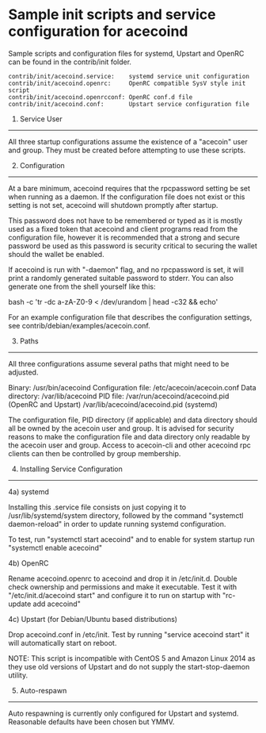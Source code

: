 Sample init scripts and service configuration for acecoind
==========================================================

Sample scripts and configuration files for systemd, Upstart and OpenRC
can be found in the contrib/init folder.

    contrib/init/acecoind.service:    systemd service unit configuration
    contrib/init/acecoind.openrc:     OpenRC compatible SysV style init script
    contrib/init/acecoind.openrcconf: OpenRC conf.d file
    contrib/init/acecoind.conf:       Upstart service configuration file

1. Service User
---------------------------------

All three startup configurations assume the existence of a "acecoin" user
and group.  They must be created before attempting to use these scripts.

2. Configuration
---------------------------------

At a bare minimum, acecoind requires that the rpcpassword setting be set
when running as a daemon.  If the configuration file does not exist or this
setting is not set, acecoind will shutdown promptly after startup.

This password does not have to be remembered or typed as it is mostly used
as a fixed token that acecoind and client programs read from the configuration
file, however it is recommended that a strong and secure password be used
as this password is security critical to securing the wallet should the
wallet be enabled.

If acecoind is run with "-daemon" flag, and no rpcpassword is set, it will
print a randomly generated suitable password to stderr.  You can also
generate one from the shell yourself like this:

bash -c 'tr -dc a-zA-Z0-9 < /dev/urandom | head -c32 && echo'


For an example configuration file that describes the configuration settings,
see contrib/debian/examples/acecoin.conf.

3. Paths
---------------------------------

All three configurations assume several paths that might need to be adjusted.

Binary:              /usr/bin/acecoind
Configuration file:  /etc/acecoin/acecoin.conf
Data directory:      /var/lib/acecoind
PID file:            /var/run/acecoind/acecoind.pid (OpenRC and Upstart)
                     /var/lib/acecoind/acecoind.pid (systemd)

The configuration file, PID directory (if applicable) and data directory
should all be owned by the acecoin user and group.  It is advised for security
reasons to make the configuration file and data directory only readable by the
acecoin user and group.  Access to acecoin-cli and other acecoind rpc clients
can then be controlled by group membership.

4. Installing Service Configuration
-----------------------------------

4a) systemd

Installing this .service file consists on just copying it to
/usr/lib/systemd/system directory, followed by the command
"systemctl daemon-reload" in order to update running systemd configuration.

To test, run "systemctl start acecoind" and to enable for system startup run
"systemctl enable acecoind"

4b) OpenRC

Rename acecoind.openrc to acecoind and drop it in /etc/init.d.  Double
check ownership and permissions and make it executable.  Test it with
"/etc/init.d/acecoind start" and configure it to run on startup with
"rc-update add acecoind"

4c) Upstart (for Debian/Ubuntu based distributions)

Drop acecoind.conf in /etc/init.  Test by running "service acecoind start"
it will automatically start on reboot.

NOTE: This script is incompatible with CentOS 5 and Amazon Linux 2014 as they
use old versions of Upstart and do not supply the start-stop-daemon utility.

5. Auto-respawn
-----------------------------------

Auto respawning is currently only configured for Upstart and systemd.
Reasonable defaults have been chosen but YMMV.

